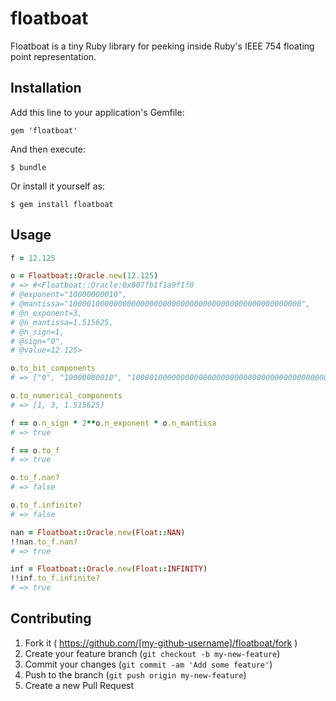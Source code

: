# floatboat

Floatboat is a tiny Ruby library for peeking inside Ruby's IEEE 754 floating point representation.

## Installation

Add this line to your application's Gemfile:

    gem 'floatboat'

And then execute:

    $ bundle

Or install it yourself as:

    $ gem install floatboat

## Usage

```ruby
f = 12.125

o = Floatboat::Oracle.new(12.125)
# => #<Floatboat::Oracle:0x007fb1f1a9f1f0
# @exponent="10000000010",
# @mantissa="1000010000000000000000000000000000000000000000000000",
# @n_exponent=3,
# @n_mantissa=1.515625,
# @n_sign=1,
# @sign="0",
# @value=12.125>

o.to_bit_components
# => ["0", "10000000010", "1000010000000000000000000000000000000000000000000000"]

o.to_numerical_components
# => [1, 3, 1.515625]

f == o.n_sign * 2**o.n_exponent * o.n_mantissa
# => true

f == o.to_f
# => true

o.to_f.nan?
# => false

o.to_f.infinite?
# => false

nan = Floatboat::Oracle.new(Float::NAN)
!!nan.to_f.nan?
# => true

inf = Floatboat::Oracle.new(Float::INFINITY)
!!inf.to_f.infinite?
# => true
```

## Contributing

1. Fork it ( https://github.com/[my-github-username]/floatboat/fork )
2. Create your feature branch (`git checkout -b my-new-feature`)
3. Commit your changes (`git commit -am 'Add some feature'`)
4. Push to the branch (`git push origin my-new-feature`)
5. Create a new Pull Request

